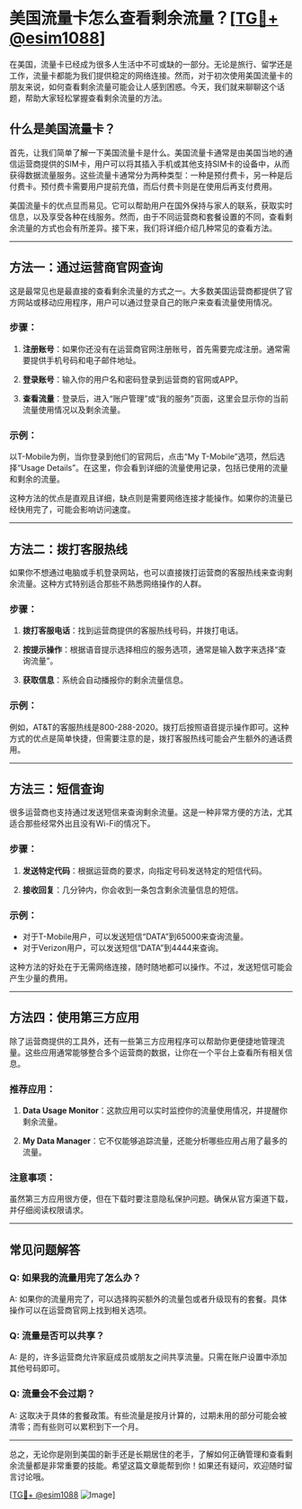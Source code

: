 # 美国流量卡怎么查看剩余流量？[[TG💪+ @esim1088](https://t.me/s/esim1088)]

在美国，流量卡已经成为很多人生活中不可或缺的一部分。无论是旅行、留学还是工作，流量卡都能为我们提供稳定的网络连接。然而，对于初次使用美国流量卡的朋友来说，如何查看剩余流量可能会让人感到困惑。今天，我们就来聊聊这个话题，帮助大家轻松掌握查看剩余流量的方法。

## 什么是美国流量卡？

首先，让我们简单了解一下美国流量卡是什么。美国流量卡通常是由美国当地的通信运营商提供的SIM卡，用户可以将其插入手机或其他支持SIM卡的设备中，从而获得数据流量服务。这些流量卡通常分为两种类型：一种是预付费卡，另一种是后付费卡。预付费卡需要用户提前充值，而后付费卡则是在使用后再支付费用。

美国流量卡的优点显而易见。它可以帮助用户在国外保持与家人的联系，获取实时信息，以及享受各种在线服务。然而，由于不同运营商和套餐设置的不同，查看剩余流量的方式也会有所差异。接下来，我们将详细介绍几种常见的查看方法。

---

## 方法一：通过运营商官网查询

这是最常见也是最直接的查看剩余流量的方式之一。大多数美国运营商都提供了官方网站或移动应用程序，用户可以通过登录自己的账户来查看流量使用情况。

### 步骤：

1. **注册账号**：如果你还没有在运营商官网注册账号，首先需要完成注册。通常需要提供手机号码和电子邮件地址。
   
2. **登录账号**：输入你的用户名和密码登录到运营商的官网或APP。

3. **查看流量**：登录后，进入“账户管理”或“我的服务”页面，这里会显示你的当前流量使用情况以及剩余流量。

### 示例：

以T-Mobile为例，当你登录到他们的官网后，点击“My T-Mobile”选项，然后选择“Usage Details”。在这里，你会看到详细的流量使用记录，包括已使用的流量和剩余的流量。

这种方法的优点是直观且详细，缺点则是需要网络连接才能操作。如果你的流量已经快用完了，可能会影响访问速度。

---

## 方法二：拨打客服热线

如果你不想通过电脑或手机登录网站，也可以直接拨打运营商的客服热线来查询剩余流量。这种方式特别适合那些不熟悉网络操作的人群。

### 步骤：

1. **拨打客服电话**：找到运营商提供的客服热线号码，并拨打电话。

2. **按提示操作**：根据语音提示选择相应的服务选项，通常是输入数字来选择“查询流量”。

3. **获取信息**：系统会自动播报你的剩余流量信息。

### 示例：

例如，AT&T的客服热线是800-288-2020。拨打后按照语音提示操作即可。这种方式的优点是简单快捷，但需要注意的是，拨打客服热线可能会产生额外的通话费用。

---

## 方法三：短信查询

很多运营商也支持通过发送短信来查询剩余流量。这是一种非常方便的方法，尤其适合那些经常外出且没有Wi-Fi的情况下。

### 步骤：

1. **发送特定代码**：根据运营商的要求，向指定号码发送特定的短信代码。

2. **接收回复**：几分钟内，你会收到一条包含剩余流量信息的短信。

### 示例：

- 对于T-Mobile用户，可以发送短信“DATA”到65000来查询流量。
- 对于Verizon用户，可以发送短信“DATA”到4444来查询。

这种方法的好处在于无需网络连接，随时随地都可以操作。不过，发送短信可能会产生少量的费用。

---

## 方法四：使用第三方应用

除了运营商提供的工具外，还有一些第三方应用程序可以帮助你更便捷地管理流量。这些应用通常能够整合多个运营商的数据，让你在一个平台上查看所有相关信息。

### 推荐应用：

1. **Data Usage Monitor**：这款应用可以实时监控你的流量使用情况，并提醒你剩余流量。

2. **My Data Manager**：它不仅能够追踪流量，还能分析哪些应用占用了最多的流量。

### 注意事项：

虽然第三方应用很方便，但在下载时要注意隐私保护问题。确保从官方渠道下载，并仔细阅读权限请求。

---

## 常见问题解答

### Q: 如果我的流量用完了怎么办？
A: 如果你的流量用完了，可以选择购买额外的流量包或者升级现有的套餐。具体操作可以在运营商官网上找到相关选项。

### Q: 流量是否可以共享？
A: 是的，许多运营商允许家庭成员或朋友之间共享流量。只需在账户设置中添加其他号码即可。

### Q: 流量会不会过期？
A: 这取决于具体的套餐政策。有些流量是按月计算的，过期未用的部分可能会被清零；而有些则可以累积到下一个月。

---

总之，无论你是刚到美国的新手还是长期居住的老手，了解如何正确管理和查看剩余流量都是非常重要的技能。希望这篇文章能帮到你！如果还有疑问，欢迎随时留言讨论哦。

[[TG💪+ @esim1088](https://t.me/s/esim1088) ![Image](https://i.postimg.cc/4NQfJmqS/Snipaste-2025-05-13-00-14-12.png)]